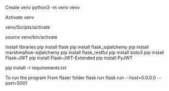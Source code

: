 Create venv
python3 -m venv venv  

Activate venv
<!-- on windows -->
venv/Scripts/activate
<!-- on Ubuntu -->
source venv/bin/activate

Install libraries
pip install flask
pip install flask_sqlalchemy
pip install marshmallow-sqlalchemy
pip install flask_restful
pip install boto3
pip install Flask-JWT
pip install Flask-JWT-Extended
pip install PyJWT

pip install -r requirements.txt

To run the program
From flaskr folder
flask run
flask run --host=0.0.0.0 --port=5001